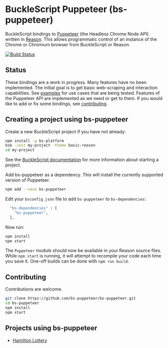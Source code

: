 # BuckleScript Puppeteer (bs-puppeteer)

BuckleScript bindings to
[Puppeteer](https://github.com/GoogleChrome/puppeteer)
(the Headless Chrome Node API)
written in [Reason](https://reasonml.github.io).
This allows programmatic control of an instance of the Chrome or Chromium browser
from BuckleScript or Reason.

[![Build Status](https://travis-ci.org/bs-puppeteer/bs-puppeteer.svg?branch=master)](https://travis-ci.org/bs-puppeteer/bs-puppeteer)

## Status

These bindings are a work in progress.
Many features have no been implemented.
The initial goal is to get basic web-scraping and interaction capabilities.
See [examples](examples/)
for use cases that are being tested.
Features of the Puppeteer API are implemented as we need or get to them.
If you would like to add or fix some bindings, see [contributing](#contributing).

## Creating a project using bs-puppeteer

Create a new BuckleScript project if you have not already:

```sh
npm install -g bs-platform
bsb -init my-project -theme basic-reason
cd my-project
```

See the
[BuckleScript documentation](https://bucklescript.github.io/docs/en/installation.html)
for more information about starting a project.

Add bs-puppeteer as a dependency.
This will install the currently supported version of Puppeteer.

```sh
npm add --save bs-puppeteer
```

Edit your `bsconfig.json` file to add `bs-puppeteer` to `bs-dependencies`:

```sh
  "bs-dependencies" : [
    "bs-puppeteer",
  ],
```

Now run:

```sh
npm install
npm start
```

The `Puppeteer` module should now be available in your Reason source files.
While `npm start` is running, it will attempt to recompile your code each time you save it.
One-off builds can be done with `npm run build`.

## Contributing

Contributions are welcome.

```sh
git clone https://github.com/bs-puppeteer/bs-puppeteer.git
cd bs-puppeteer
npm install
npm start
```

## Projects using bs-puppeteer

- [Hamilton Lottery](https://github.com/jrdrg/hamilton-lottery)
